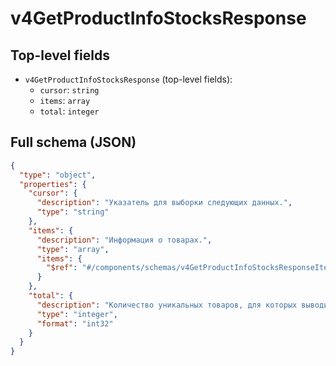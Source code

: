 # v4GetProductInfoStocksResponse

## Top-level fields
- `v4GetProductInfoStocksResponse` (top-level fields):
  - `cursor`: `string`
  - `items`: `array`
  - `total`: `integer`

## Full schema (JSON)
```json
{
  "type": "object",
  "properties": {
    "cursor": {
      "description": "Указатель для выборки следующих данных.",
      "type": "string"
    },
    "items": {
      "description": "Информация о товарах.",
      "type": "array",
      "items": {
        "$ref": "#/components/schemas/v4GetProductInfoStocksResponseItem"
      }
    },
    "total": {
      "description": "Количество уникальных товаров, для которых выводится информация об остатках.",
      "type": "integer",
      "format": "int32"
    }
  }
}
```
